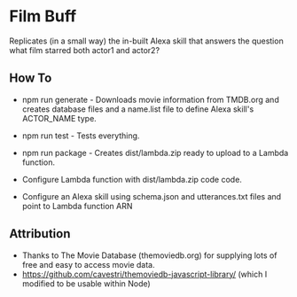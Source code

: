 # Film Buff
Replicates (in a small way) the in-built Alexa skill that answers the question what film starred both actor1 and actor2?

## How To
 - npm run generate - Downloads movie information from TMDB.org and creates database files and a name.list file to define Alexa skill's ACTOR_NAME type.
 - npm run test - Tests everything.
 - npm run package - Creates dist/lambda.zip ready to upload to a Lambda function.
 
 - Configure Lambda function with dist/lambda.zip code code.
 - Configure an Alexa skill using schema.json and utterances.txt files and point to Lambda function ARN

## Attribution
 - Thanks to The Movie Database (themoviedb.org) for supplying lots of free and easy to access movie data.
 - https://github.com/cavestri/themoviedb-javascript-library/ (which I modified to be usable within Node)